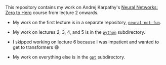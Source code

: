 This repository contains my work on Andrej Karpathy's
[Neural Networks: Zero to Hero](https://github.com/karpathy/nn-zero-to-hero) course from lecture 2 onwards.

* My work on the first lecture is in a separate repository,
[`neural-net-fun`](https://github.com/toolness/neural-net-fun).

* My work on lectures 2, 3, 4, and 5 is in the
  [`python`](python) subdirectory.

* I skipped working on lecture 6 because I was impatient
  and wanted to get to transformers 😅

* My work on everything else is in the [`gpt`](gpt) subdirectory.
